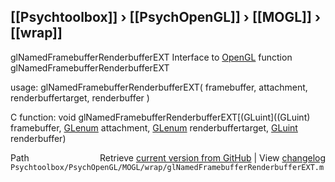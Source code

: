 ## [[Psychtoolbox]] &#8250; [[PsychOpenGL]] &#8250; [[MOGL]] &#8250; [[wrap]]

glNamedFramebufferRenderbufferEXT  Interface to [OpenGL](OpenGL) function glNamedFramebufferRenderbufferEXT  
  
usage:  glNamedFramebufferRenderbufferEXT( framebuffer, attachment, renderbuffertarget, renderbuffer )  
  
C function:  void glNamedFramebufferRenderbufferEXT[(GLuint]((GLuint) framebuffer, [GLenum](GLenum) attachment, [GLenum](GLenum) renderbuffertarget, [GLuint](GLuint) renderbuffer)  




<div class="code_header" style="text-align:right;">
  <span style="float:left;">Path&nbsp;&nbsp;</span> <span class="counter">Retrieve <a href=
  "https://raw.github.com/Psychtoolbox-3/Psychtoolbox-3/beta/Psychtoolbox/PsychOpenGL/MOGL/wrap/glNamedFramebufferRenderbufferEXT.m">current version from GitHub</a> | View <a href=
  "https://github.com/Psychtoolbox-3/Psychtoolbox-3/commits/beta/Psychtoolbox/PsychOpenGL/MOGL/wrap/glNamedFramebufferRenderbufferEXT.m">changelog</a></span>
</div>
<div class="code">
  <code>Psychtoolbox/PsychOpenGL/MOGL/wrap/glNamedFramebufferRenderbufferEXT.m</code>
</div>

